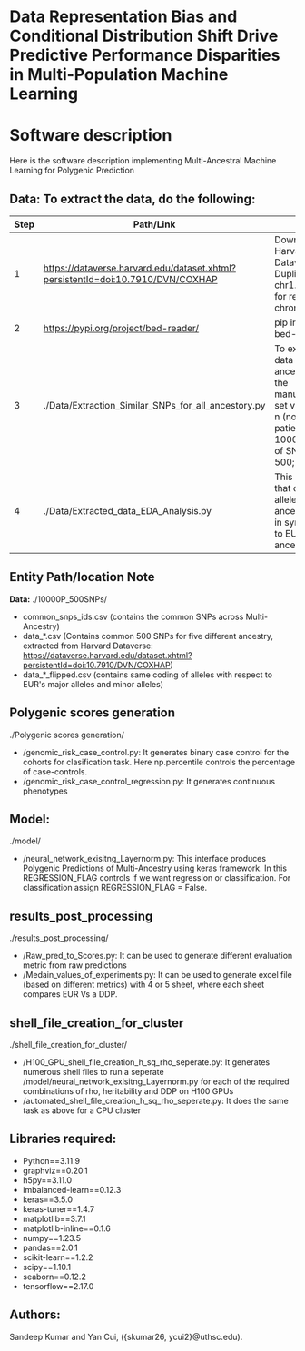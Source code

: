 # Data Representation Bias and Conditional Distribution Shift Drive Predictive Performance Disparities in Multi-Population Machine Learning


# Software description
Here is the software description implementing Multi-Ancestral Machine Learning for Polygenic Prediction

## Data: To extract the data, do the following: 
  
| Step   | Path/Link | Note  |
|--------|------|------------|
| 1      |https://dataverse.harvard.edu/dataset.xhtml?persistentId=doi:10.7910/DVN/COXHAP |Download Harvard Dataverse. Duplicate chr1.fam file for remaining chromosomes. |
| 2      | https://pypi.org/project/bed-reader/ | pip install bed-reader |
| 3      |./Data/Extraction_Similar_SNPs_for_all_ancestory.py | To extract data for all the ancestry as in the manuscript set variables: n (no. of patients) = 10000; m (no. of SNPs) = 500;|
| 4      |  ./Data/Extracted_data_EDA_Analysis.py  |This ensures that coding of alleles in all ancestries are in synchronus to EUR ancestry       |
## Entity Path/location Note
**Data:** ./10000P_500SNPs/
- common_snps_ids.csv (contains the common SNPs across Multi-Ancestry)
- data_*.csv (Contains common 500 SNPs for five different ancestry, extracted from Harvard Dataverse: https://dataverse.harvard.edu/dataset.xhtml?persistentId=doi:10.7910/DVN/COXHAP)
- data_*_flipped.csv (contains same coding of alleles with respect to EUR's major alleles and minor alleles)

## Polygenic scores generation
./Polygenic scores generation/
- /genomic_risk_case_control.py:  It generates binary case control for the cohorts for clasification task. Here np.percentile controls the percentage of case-controls.
- /genomic_risk_case_control_regression.py:  It generates continuous phenotypes

## Model:
./model/
- /neural_network_exisitng_Layernorm.py:  This interface produces Polygenic Predictions of Multi-Ancestry using keras framework. In this REGRESSION_FLAG controls if we want regression or classification. For classification assign REGRESSION_FLAG = False.


## results_post_processing
./results_post_processing/
- /Raw_pred_to_Scores.py:  It can be used to generate different evaluation metric from raw predictions
- /Medain_values_of_experiments.py:  It can be used to generate excel file (based on different metrics) with 4 or 5 sheet, where each sheet compares EUR Vs a DDP.

## shell_file_creation_for_cluster
./shell_file_creation_for_cluster/
- /H100_GPU_shell_file_creation_h_sq_rho_seperate.py:  It generates numerous shell files to run a seperate /model/neural_network_exisitng_Layernorm.py for each of the required combinations of rho, heritability and DDP on H100 GPUs
- /automated_shell_file_creation_h_sq_rho_seperate.py:  It does the same task as above for a CPU cluster

## Libraries required:
- Python==3.11.9
- graphviz==0.20.1
- h5py==3.11.0
- imbalanced-learn==0.12.3
- keras==3.5.0
- keras-tuner==1.4.7
- matplotlib==3.7.1
- matplotlib-inline==0.1.6
- numpy==1.23.5
- pandas==2.0.1
- scikit-learn==1.2.2
- scipy==1.10.1
- seaborn==0.12.2
- tensorflow==2.17.0

## Authors:
Sandeep Kumar and Yan Cui, ({skumar26, ycui2}@uthsc.edu).
  

